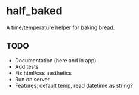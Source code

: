 # half_baked
A time/temperature helper for baking bread.

## TODO
* Documentation (here and in app)
* Add tests
* Fix html/css aesthetics
* Run on server
* Features: default temp, read datetime as string?
